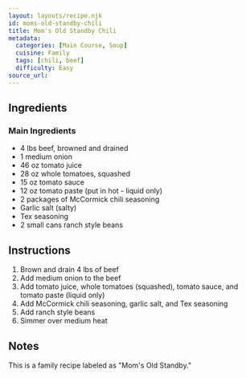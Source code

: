 ```yaml
---
layout: layouts/recipe.njk
id: moms-old-standby-chili
title: Mom's Old Standby Chili
metadata:
  categories: [Main Course, Soup]
  cuisine: Family
  tags: [chili, beef]
  difficulty: Easy
source_url: 
---
```



## Ingredients

### Main Ingredients
- 4 lbs beef, browned and drained
- 1 medium onion
- 46 oz tomato juice
- 28 oz whole tomatoes, squashed
- 15 oz tomato sauce
- 12 oz tomato paste (put in hot - liquid only)
- 2 packages of McCormick chili seasoning
- Garlic salt (salty)
- Tex seasoning
- 2 small cans ranch style beans

## Instructions

1. Brown and drain 4 lbs of beef
2. Add medium onion to the beef
3. Add tomato juice, whole tomatoes (squashed), tomato sauce, and tomato paste (liquid only) 
4. Add McCormick chili seasoning, garlic salt, and Tex seasoning
5. Add ranch style beans
6. Simmer over medium heat

## Notes
This is a family recipe labeled as "Mom's Old Standby."